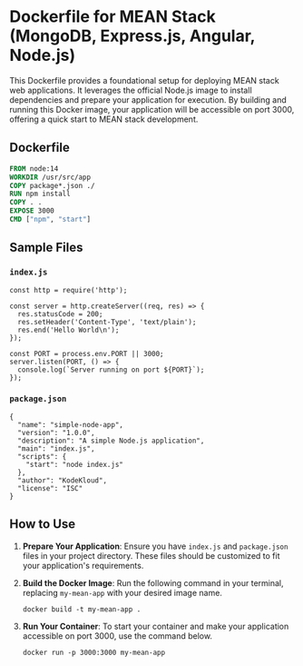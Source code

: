 # Dockerfile for MEAN Stack (MongoDB, Express.js, Angular, Node.js)

This Dockerfile provides a foundational setup for deploying MEAN stack web applications. It leverages the official Node.js image to install dependencies and prepare your application for execution. By building and running this Docker image, your application will be accessible on port 3000, offering a quick start to MEAN stack development.

## Dockerfile

```dockerfile
FROM node:14
WORKDIR /usr/src/app
COPY package*.json ./
RUN npm install
COPY . .
EXPOSE 3000
CMD ["npm", "start"]
```


## Sample Files

### `index.js`

```
const http = require('http');
  
const server = http.createServer((req, res) => {
  res.statusCode = 200;
  res.setHeader('Content-Type', 'text/plain');
  res.end('Hello World\n');
});

const PORT = process.env.PORT || 3000;
server.listen(PORT, () => {
  console.log(`Server running on port ${PORT}`);
});

```


### `package.json`

```
{
  "name": "simple-node-app",
  "version": "1.0.0",
  "description": "A simple Node.js application",
  "main": "index.js",
  "scripts": {
    "start": "node index.js"
  },
  "author": "KodeKloud",
  "license": "ISC"
}

```

## How to Use

1. **Prepare Your Application**: Ensure you have `index.js` and `package.json` files in your project directory. These files should be customized to fit your application's requirements.

2. **Build the Docker Image**: Run the following command in your terminal, replacing `my-mean-app` with your desired image name.

    ```
    docker build -t my-mean-app .
    ```

3. **Run Your Container**: To start your container and make your application accessible on port 3000, use the command below.

    ```
    docker run -p 3000:3000 my-mean-app
    ```
